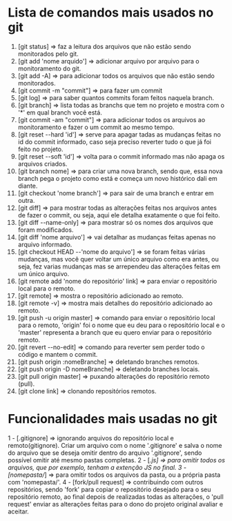 # Lista de comandos mais usados no git

1. [git status] => faz a leitura dos arquivos que não estão sendo monitorados pelo git. 
2. [git add 'nome arquido'] => adicionar arquivo por arquivo para o monitoramento do git.
3. [git add -A] => para adicionar todos os arquivos que não estão sendo monitorados.
4. [git commit -m "commit"] => para fazer um commit
5. [git log] => para saber quantos commits foram feitos naquela branch.
6. [git branch] => lista todas as branchs que tem no projeto e mostra com o '*' em qual branch você está.
7. [git commit -am "commit"] => para adicionar todos os arquivos ao monitoramento e fazer o um commit ao mesmo tempo.
8. [git reset --hard 'id'] => serve para apagar tadas as mudanças feitas no id do commit informado, caso seja preciso reverter tudo o que já foi feito no projeto.  
9. [git reset --soft 'id'] => volta para o commit informado mas não apaga os arquivos criados.
10. [git branch nome] => para criar uma nova branch, sendo que, essa nova branch pega o projeto como está e começa um novo histórico dali em diante.
11. [git checkout 'nome branch'] => para sair de uma branch e entrar em outra.
12. [git diff] => para mostrar todas as alterações feitas nos arquivos antes de fazer o commit, ou seja, aqui ele detalha exatamente o que foi feito.
13. [git diff --name-only] => para mostrar só os nomes dos arquivos que foram modificados.
14. [git diff 'nome arquivo'] => vai detalhar as mudanças feitas apenas no arquivo informado.
15. [git checkout HEAD --'nome do arquivo'] => se foram feitas várias mudanças, mas você quer voltar um único arquivo como era antes, ou seja, fez varias mudanças mas se arrependeu das alterações feitas em um único arquivo.
16. [git remote add 'nome do repositório' link] => para enviar o repositório local para o remoto.
17. [git remote] => mostra o repositório adicionado ao remoto.
18. [git remote -v] => mostra mais detalhes do repositório adicionado ao remoto.
19. [git push -u origin master] => comando para enviar o repositório local para o remoto, 'origin' foi o nome que eu deu para o repositório local e o 'master' representa a branch que eu quero enviar para o repositório remoto.
20. [git revert --no-edit] => comando para reverter sem perder todo o código e mantem o commit.
21. [git push origin :nomeBranche] => deletando branches remotos.
22. [git push origin -D nomeBranche] => deletando branches locais.
23. [git pull origin master] => puxando alterações do repositório remoto (pull).
24. [git clone link] => clonando repositórios remotos.

# Funcionalidades mais usadas no git
1 - [.gitignore] => ignorando arquivos do repositório local e remoto(gitignore). Criar um arquivo com o nome '.gitignore' e salva o nome do arquivo que se deseja omitir dentro do arquivo '.gitignore', sendo possível omitir até mesmo pastas completas.
2 - [*.js] => para omitir todos os arquivos, que por exemplo, tenham a extenção JS no final.
3 - [nomepasta/*] => para omitir todos os arquivos da pasta, ou a própria pasta com 'nomepasta/'.
4 - [fork/pull request] => contribuindo com outros repositórios, sendo 'fork' para copiar o repositório desejado para o seu repositório remoto, ao final  depois de realizadas todas as alterações, o 'pull request' enviar as alterações feitas para o dono do projeto original avaliar e aceitar.